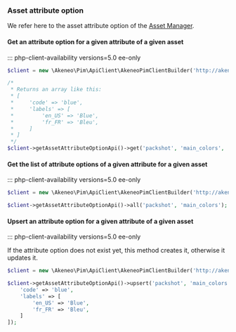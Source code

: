 ### Asset attribute option

We refer here to the asset attribute option of the [Asset Manager](/concepts/asset-manager.html#asset-attribute-option).

#### Get an attribute option for a given attribute of a given asset
::: php-client-availability versions=5.0 ee-only

```php
$client = new \Akeneo\Pim\ApiClient\AkeneoPimClientBuilder('http://akeneo.com/')->buildAuthenticatedByPassword('client_id', 'secret', 'admin', 'admin');

/*
 * Returns an array like this:
 * [
 *     'code' => 'blue',
 *     'labels' => [
 *         'en_US' => 'Blue',
 *         'fr_FR' => 'Bleu',
 *     ]
 * ]
 */
$client->getAssetAttributeOptionApi()->get('packshot', 'main_colors', 'blue);

```

#### Get the list of attribute options of a given attribute for a given asset
::: php-client-availability versions=5.0 ee-only

```php
$client = new \Akeneo\Pim\ApiClient\AkeneoPimClientBuilder('http://akeneo.com/')->buildAuthenticatedByPassword('client_id', 'secret', 'admin', 'admin');

$client->getAssetAttributeOptionApi()->all('packshot', 'main_colors');
```

#### Upsert an attribute option for a given attribute of a given asset
::: php-client-availability versions=5.0 ee-only

If the attribute option does not exist yet, this method creates it, otherwise it updates it.

```php
$client = new \Akeneo\Pim\ApiClient\AkeneoPimClientBuilder('http://akeneo.com/')->buildAuthenticatedByPassword('client_id', 'secret', 'admin', 'admin');

$client->getAssetAttributeOptionApi()->upsert('packshot', 'main_colors', 'blue', [
    'code' => 'blue',
    'labels' => [
        'en_US' => 'Blue',
        'fr_FR' => 'Bleu',
    ]
]);
```
